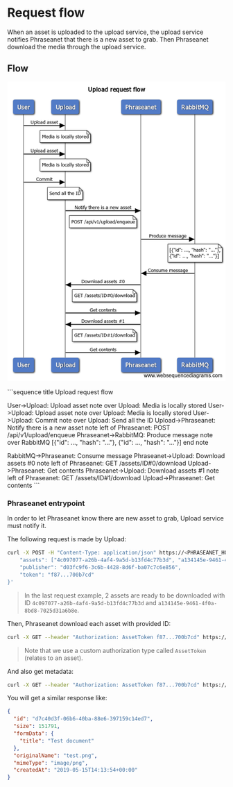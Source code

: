# Request flow

When an asset is uploaded to the upload service, the upload service notifies Phraseanet that there is a new asset to grab.
Then Phraseanet download the media through the upload service.

## Flow

![Sequence](sequence.png "Request sequence")

​```sequence
title Upload request flow

User->Upload: Upload asset
note over Upload: Media is locally stored
User->Upload: Upload asset
note over Upload: Media is locally stored
User->Upload: Commit
note over Upload: Send all the ID
Upload->Phraseanet: Notify there is a new asset
note left of Phraseanet: POST /api/v1/upload/enqueue
Phraseanet->RabbitMQ: Produce message
note over RabbitMQ
    [{"id": ..., "hash": "..."},
      {"id": ..., "hash": "..."}]
end note

RabbitMQ->Phraseanet: Consume message
Phraseanet->Upload: Download assets #0
note left of Phraseanet: GET /assets/ID#0/download
Upload->Phraseanet: Get contents
Phraseanet->Upload: Download assets #1
note left of Phraseanet: GET /assets/ID#1/download
Upload->Phraseanet: Get contents
​```

### Phraseanet entrypoint

In order to let Phraseanet know there are new asset to grab, Upload service must notify it.

The following request is made by Upload:

```bash
curl -X POST -H "Content-Type: application/json" https://<PHRASEANET_HOST>/api/v1/upload/enqueue -d'{
    "assets": ["4c097077-a26b-4af4-9a5d-b13fd4c77b3d", "a134145e-9461-4f0a-8bd8-7025d31a6b8e"],
    "publisher": "d03fc9f6-3c6b-4428-8d6f-ba07c7c6e856",
    "token": "f87...700b7cd"
}'
```

> In the last request example, 2 assets are ready to be downloaded with ID `4c097077-a26b-4af4-9a5d-b13fd4c77b3d` and `a134145e-9461-4f0a-8bd8-7025d31a6b8e`.

Then, Phraseanet download each asset with provided ID:

```bash
curl -X GET --header "Authorization: AssetToken f87...700b7cd" https://<UPLOAD_HOST>/assets/<ID>/download
```

> Note that we use a custom authorization type called `AssetToken` (relates to an asset).

And also get metadata:

```bash
curl -X GET --header "Authorization: AssetToken f87...700b7cd" https://<UPLOAD_HOST>/assets/<ID>
```

You will get a similar response like:

```json
{
  "id": "d7c40d3f-06b6-40ba-88e6-397159c14ed7",
  "size": 151791,
  "formData": {
    "title": "Test document"
  },
  "originalName": "test.png",
  "mimeType": "image/png",
  "createdAt": "2019-05-15T14:13:54+00:00"
}
```
